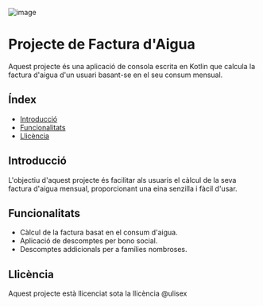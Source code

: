 ![image](https://github.com/ulisescastell/projecte-factura-aigua/assets/149115239/bc0b5fd3-43a4-4876-8932-b8a095fdf6fc)

# Projecte de Factura d'Aigua

Aquest projecte és una aplicació de consola escrita en Kotlin que calcula la factura d'aigua d'un usuari basant-se en el seu consum mensual.

## Índex

- [Introducció](#introducció)
- [Funcionalitats](#funcionalitats)
- [Llicència](#llicència)

## Introducció

L'objectiu d'aquest projecte és facilitar als usuaris el càlcul de la seva factura d'aigua mensual, proporcionant una eina senzilla i fàcil d'usar.

## Funcionalitats

- Càlcul de la factura basat en el consum d'aigua.
- Aplicació de descomptes per bono social.
- Descomptes addicionals per a famílies nombroses.

## Llicència

Aquest projecte està llicenciat sota la llicència @ulisex
